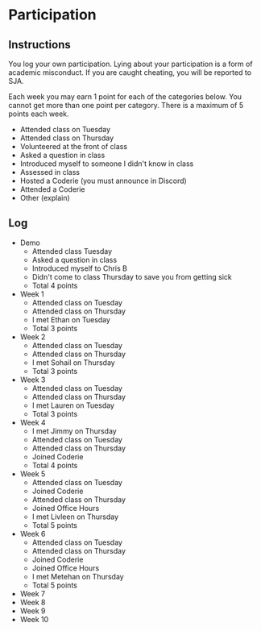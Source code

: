Participation
=============

## Instructions ##

You log your own participation. Lying about your participation is a form of
academic misconduct. If you are caught cheating, you will be reported to SJA.

Each week you may earn 1 point for each of the categories below. You cannot get
more than one point per category. There is a maximum of 5 points each week.

+ Attended class on Tuesday
+ Attended class on Thursday
+ Volunteered at the front of class
+ Asked a question in class
+ Introduced myself to someone I didn't know in class
+ Assessed in class
+ Hosted a Coderie (you must announce in Discord)
+ Attended a Coderie
+ Other (explain)

## Log ##

- Demo
	+ Attended class Tuesday
	+ Asked a question in class
	+ Introduced myself to Chris B
	+ Didn't come to class Thursday to save you from getting sick
	+ Total 4 points
- Week 1
	+ Attended class on Tuesday
	+ Attended class on Thursday
	+ I met Ethan on Tuesday
	+ Total 3 points
- Week 2
	+ Attended class on Tuesday 
	+ Attended class on Thursday
	+ I met Sohail on Thursday
	+ Total 3 points
- Week 3
	+ Attended class on Tuesday
	+ Attended class on Thursday
	+ I met Lauren on Tuesday
	+ Total 3 points
- Week 4
	+ I met Jimmy on Thursday
	+ Attended class on Tuesday
	+ Attended class on Thursday
	+ Joined Coderie
	+ Total 4 points
- Week 5
	+ Attended class on Tuesday
	+ Joined Coderie
	+ Attended class on Thursday
	+ Joined Office Hours
	+ I met Livleen on Thursday
	+ Total 5 points
- Week 6
	+ Attended class on Tuesday
	+ Attended class on Thursday
	+ Joined Coderie
	+ Joined Office Hours
	+ I met Metehan on Thursday
	+ Total 5 points
- Week 7
- Week 8
- Week 9
- Week 10
